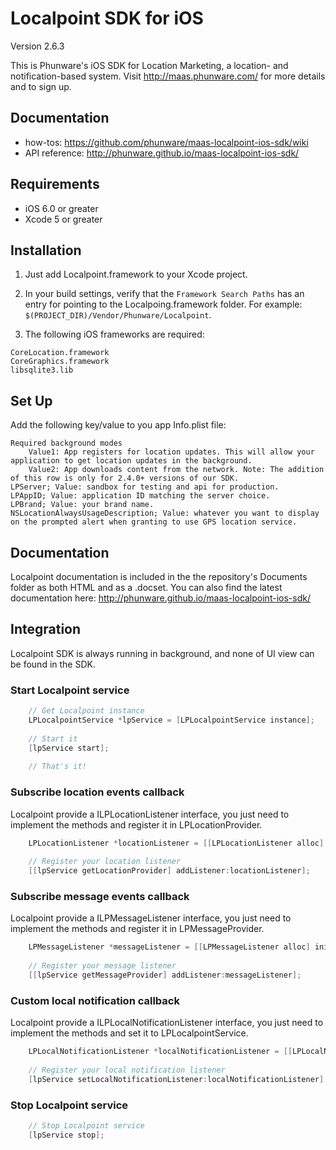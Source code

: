Localpoint SDK for iOS
==================

Version 2.6.3

This is Phunware's iOS SDK for Location Marketing, a location- and notification-based system. Visit http://maas.phunware.com/ for more details and to sign up.

Documentation
------------
- how-tos: https://github.com/phunware/maas-localpoint-ios-sdk/wiki
- API reference: http://phunware.github.io/maas-localpoint-ios-sdk/


Requirements
------------

- iOS 6.0 or greater
- Xcode 5 or greater



Installation
------------

1. Just add Localpoint.framework to your Xcode project.
2. In your build settings, verify that the `Framework Search Paths` has an entry for pointing to the Localpoing.framework folder. For example: `$(PROJECT_DIR)/Vendor/Phunware/Localpoint`.

3. The following iOS frameworks are required:
````
CoreLocation.framework
CoreGraphics.framework
libsqlite3.lib
````



Set Up
------------
Add the following key/value to you app Info.plist file:
````
Required background modes 
	Value1: App registers for location updates. This will allow your application to get location updates in the background.
	Value2: App downloads content from the network. Note: The addition of this row is only for 2.4.0+ versions of our SDK.
LPServer; Value: sandbox for testing and api for production.
LPAppID; Value: application ID matching the server choice.
LPBrand; Value: your brand name.
NSLocationAlwaysUsageDescription; Value: whatever you want to display on the prompted alert when granting to use GPS location service.
````



Documentation
------------

Localpoint documentation is included in the the repository's Documents folder as both HTML and as a .docset. You can also find the latest documentation here: http://phunware.github.io/maas-localpoint-ios-sdk/



Integration
-----------

Localpoint SDK is always running in background, and none of UI view can be found in the SDK.

### Start Localpoint service

````objective-c
	// Get Localpoint instance
	LPLocalpointService *lpService = [LPLocalpointService instance];
	
	// Start it
	[lpService start];
    
    // That's it!
````


### Subscribe location events callback

Localpoint provide a ILPLocationListener interface, you just need to implement the methods and register it in LPLocationProvider.

````objective-c
	LPLocationListener *locationListener = [[LPLocationListener alloc] init];
	
	// Register your location listener
	[[lpService getLocationProvider] addListener:locationListener];
````

### Subscribe message events callback

Localpoint provide a ILPMessageListener interface, you just need to implement the methods and register it in LPMessageProvider.

````objective-c
	LPMessageListener *messageListener = [[LPMessageListener alloc] init];
	
	// Register your message listener
	[[lpService getMessageProvider] addListener:messageListener];
````

### Custom local notification callback

Localpoint provide a ILPLocalNotificationListener interface, you just need to implement the methods and set it to LPLocalpointService.

````objective-c
	LPLocalNotificationListener *localNotificationListener = [[LPLocalNotificationListener alloc] init];
	
	// Register your local notification listener
	[lpService setLocalNotificationListener:localNotificationListener];
````

### Stop Localpoint service

````objective-c
	// Stop Localpoint service
	[lpService stop];
````

